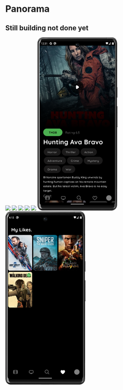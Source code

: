 # Panorama
## Still building not done yet

<p float="left">

  <img src="/image/image8.png" width="250" /> 
  <img src="/image/image2.png" width="250" /> 
  <img src="/image/image3.png" width="250" /> 
  <img src="/image/image4.png" width="250" />
  <img src="/image/image5.png" width="250" />
  <img src="/image/image6.png" width="250" />
  <img src="/image/image9.png" width="250" />

[//]: # (  <img src="/image/image7.png" width="250" />)

</p>
